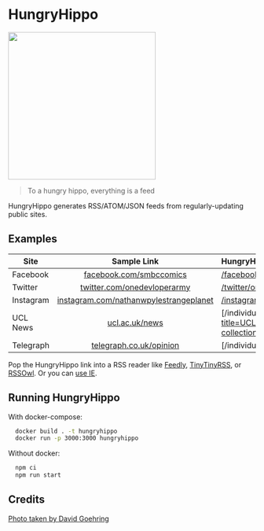 # HungryHippo

<img src="https://live.staticflickr.com/3436/3225591269_5001acef98_b_d.jpg" width="300" />

> To a hungry hippo, everything is a feed

HungryHippo generates RSS/ATOM/JSON feeds from regularly-updating public sites.

## Examples

| Site      |                         Sample Link                          | HungryHippo Link                                             |
| --------- | :----------------------------------------------------------: | :----------------------------------------------------------- |
| Facebook  |  [facebook.com/smbccomics](https://facebook.com/smbccomics)  | [/facebook/smbccomics](https://hungryhippo.ketupat.me/facebook/smbccomics) |
| Twitter   | [twitter.com/onedevloperarmy](https://twitter.com/onedevloperarmy) | [/twitter/onedevloperarmy](https://hungryhippo.ketupat.me/twitter/onedevloperarmy) |
| Instagram | [instagram.com/nathanwpylestrangeplanet](https://instagram.com/nathanwpylestrangeplanet) | [/instagram/nathanwpylestrangeplanet](https://hungryhippo.ketupat.me/instagram/nathanwpylestrangeplanet) |
| UCL News  |          [ucl.ac.uk/news](https://ucl.ac.uk/news/)           | [/individual-site/ucl.ac.uk/news/?url=https://search2.ucl.ac.uk/s/search.json?collection=drupal-push-news-news&meta_UclCommunicationType=%22top+stories%22](https://hungryhippo.ketupat.me/individual-site/ucl.ac.uk/news/?title=UCL%20News&description=Follow%20all%20the%20latest%20news%20from%20the%20UCL%20media%20relations%20team,%20view%20UCL%27s%20presence%20in%20the%20media,%20and%20get%20in%20touch%20for%20more%20information%20and%20access%20to%20UCL%20experts.&url=https://search2.ucl.ac.uk/s/search.json?collection=drupal-push-news-news&meta_UclCommunicationType=%22top+stories%22) |
| Telegraph | [telegraph.co.uk/opinion](https://www.telegraph.co.uk/opinion) | [/individual-site/telegraph.co.uk/?url=https://www.telegraph.co.uk/opinion/](https://hungryhippo.ketupat.me/individual-site/telegraph.co.uk/?url=https://www.telegraph.co.uk/opinion/) |

Pop the HungryHippo link into a RSS reader like [Feedly](https://feedly.com), [TinyTinyRSS](https://tt-rss.org/), or [RSSOwl](http://www.rssowl.org). Or you can [use IE](https://www.wikihow.com/Subscribe-to-and-Read-RSS-Feeds-with-Internet-Explorer).

## Running HungryHippo

With docker-compose:

```bash
  docker build . -t hungryhippo
  docker run -p 3000:3000 hungryhippo
```

Without docker:

```bash
  npm ci
  npm run start
```

## Credits

[Photo taken by David Goehring](https://www.flickr.com/photos/carbonnyc/3225591269)
